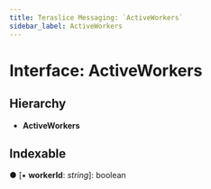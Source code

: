 ```yaml
---
title: Teraslice Messaging: `ActiveWorkers`
sidebar_label: ActiveWorkers
---
```


# Interface: ActiveWorkers

## Hierarchy

* **ActiveWorkers**

## Indexable

● \[▪ **workerId**: *string*\]: boolean

